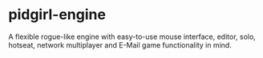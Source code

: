 pidgirl-engine
==============

A flexible rogue-like engine with easy-to-use mouse interface, editor, solo, hotseat, network multiplayer and E-Mail game functionality in mind.
